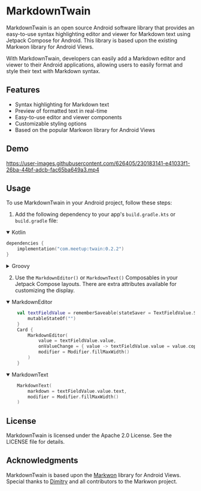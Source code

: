 # MarkdownTwain

MarkdownTwain is an open source Android software library that provides an easy-to-use syntax highlighting editor and viewer for Markdown text using Jetpack Compose for Android. This library is based upon the existing Markwon library for Android Views.

With MarkdownTwain, developers can easily add a Markdown editor and viewer to their Android applications, allowing users to easily format and style their text with Markdown syntax.

## Features

- Syntax highlighting for Markdown text
- Preview of formatted text in real-time
- Easy-to-use editor and viewer components
- Customizable styling options
- Based on the popular Markwon library for Android Views

## Demo

https://user-images.githubusercontent.com/626405/230183141-e41033f1-26ba-44bf-adcb-fac65ba649a3.mp4

## Usage

To use MarkdownTwain in your Android project, follow these steps:

1. Add the following dependency to your app's `build.gradle.kts` or `build.gradle` file:

<details open>
<summary>Kotlin</summary>

```kotlin
dependencies {
    implementation("com.meetup:twain:0.2.2")
}
```
</details>
<details>
<summary>Groovy</summary>

```groovy
dependencies {
    implementation 'com.meetup:twain:0.2.2'
}
```

</details>

2. Use the `MarkdownEditor()` or `MarkdownText()` Composables in your Jetpack Compose layouts. There are extra attributes available for customizing the display.

<details open>
<summary>MarkdownEditor</summary>

```kotlin
    val textFieldValue = rememberSaveable(stateSaver = TextFieldValue.Saver) {
        mutableStateOf("")
    }
    Card {
        MarkdownEditor(
            value = textFieldValue.value,
            onValueChange = { value -> textFieldValue.value = value.copy(text = value.text) },
            modifier = Modifier.fillMaxWidth()
        )
    }
```

</details>

<details open>
<summary>MarkdownText</summary>

```kotlin
    MarkdownText(
        markdown = textFieldValue.value.text,
        modifier = Modifier.fillMaxWidth()
    )
```

</details>

## License
MarkdownTwain is licensed under the Apache 2.0 License. See the LICENSE file for details.

## Acknowledgments
MarkdownTwain is based upon the [Markwon](https://github.com/noties/Markwon) library for Android Views. Special thanks to [Dimitry](https://github.com/noties) and all contributors to the Markwon project.
